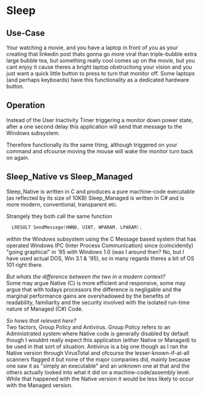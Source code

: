 # Sleep

## Use-Case

Your watching a movie, and you have a laptop in front of you as your creating that linkedin post thats gonna go more viral than 
triple-bubble extra large 
bubble tea, but something really cool comes up on the movie, but you cant enjoy it cause theres a bright laptop obstructiong 
your vision and you just want a quick little button to press to turn that monitor off. Some laptops (and perhaps keyboards) have this functionality as a dedicated hardware button.

## Operation

Instead of the User Inactivity Timer triggering a monitor down power state, after a one second delay this application will 
send that message to the Windows 
subsystem.

Therefore functionally its the same thing, although triggered on your command and ofcourse moving the mouse will wake the monitor 
turn back on again.

## Sleep_Native vs Sleep_Managed
Sleep_Native is written in C and produces a pure machine-code executable (as reflected by its size of 10KB) Sleep_Managed is written 
in C# and is more modern, conventional, transparent etc. 

Strangely they both call the same function 
```C
  LRESULT SendMessage(HWND, UINT, WPARAM, LPARAM);
```
within the Windows subsystem 
using the C Message based system that has operated Windows IPC (Inter Process Communication) since (coincidently) 
"going graphical" in '85 with Windows 1.0 (was I around then? No, but I have used actual DOS, Win 3.1 & '95), so in many regards theres a bit of OS 101 right there.

<i>But whats the difference between the two in a modern context?</i> \
Some may argue Native (C) is more efficient and responsive, some may argue that with todays processors the difference is negligable and 
the marginal performance gains are overshadowed by the benefits of readability, familiarity and the security involved with the 
isolated run-time nature of Managed (C#) Code.

<i>So hows that relevant here?</i> \
Two factors, Group Policy and Antivirus. Group Policy refers to an Administrated system where Native code is generally disabled by 
default though I wouldnt really expect this application (either Native or Managed) to be used in that sort of situation. Antivirus is 
a big one though as I ran the Native version through VirusTotal and ofcourse the lesser-known-if-at-all scanners flagged 
it but none of the major companies did, mainly because one saw it as "simply an executable" and an unknown one at that and the others 
actually looked into what it did on a machine-code/assembly level. While that happened with the Native version it would be less likely to occur with the Managed version.










